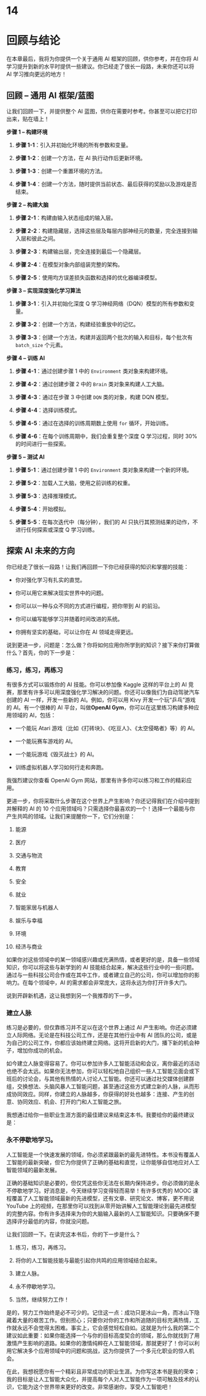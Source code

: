 # 14

# 回顾与结论

在本章最后，我将为你提供一个关于通用 AI 框架的回顾，供你参考，并在你将 AI 学习提升到新的水平时提供一些建议。你已经走了很长一段路，未来你还可以将 AI 学习推向更远的地方！

## 回顾 – 通用 AI 框架/蓝图

让我们回顾一下，并提供整个 AI 蓝图，供你在需要时参考。你甚至可以把它打印出来，贴在墙上！

**步骤 1 – 构建环境**

1.  **步骤 1-1**：引入并初始化环境的所有参数和变量。

1.  **步骤 1-2**：创建一个方法，在 AI 执行动作后更新环境。

1.  **步骤 1-3**：创建一个重置环境的方法。

1.  **步骤 1-4**：创建一个方法，随时提供当前状态、最后获得的奖励以及游戏是否结束。

**步骤 2 – 构建大脑**

1.  **步骤 2-1**：构建由输入状态组成的输入层。

1.  **步骤 2-2**：构建隐藏层，选择这些层及每层内部神经元的数量，完全连接到输入层和彼此之间。

1.  **步骤 2-3**：构建输出层，完全连接到最后一个隐藏层。

1.  **步骤 2-4**：在模型对象内部组装完整的架构。

1.  **步骤 2-5**：使用均方误差损失函数和选择的优化器编译模型。

**步骤 3 – 实现深度强化学习算法**

1.  **步骤 3-1**：引入并初始化深度 Q 学习神经网络（DQN）模型的所有参数和变量。

1.  **步骤 3-2**：创建一个方法，构建经验重放中的记忆。

1.  **步骤 3-3**：创建一个方法，构建并返回两个批次的输入和目标，每个批次有 `batch_size` 个元素。

**步骤 4 – 训练 AI**

1.  **步骤 4-1**：通过创建步骤 1 中的 `Environment` 类对象来构建环境。

1.  **步骤 4-2**：通过创建步骤 2 中的 `Brain` 类对象来构建人工大脑。

1.  **步骤 4-3**：通过在步骤 3 中创建 `DQN` 类的对象，构建 DQN 模型。

1.  **步骤 4-4**：选择训练模式。

1.  **步骤 4-5**：通过在选择的训练周期数上使用 `for` 循环，开始训练。

1.  **步骤 4-6**：在每个训练周期中，我们会重复整个深度 Q 学习过程，同时 30% 的时间进行一些探索。

**步骤 5 – 测试 AI**

1.  **步骤 5-1**：通过创建步骤 1 中的 `Environment` 类对象来构建一个新的环境。

1.  **步骤 5-2**：加载人工大脑，使用之前训练的权重。

1.  **步骤 5-3**：选择推理模式。

1.  **步骤 5-4**：开始模拟。

1.  **步骤 5-5**：在每次迭代中（每分钟），我们的 AI 只执行其预测结果的动作，不进行任何探索或深度 Q 学习训练。

## 探索 AI 未来的方向

你已经走了很长一段路！让我们再回顾一下你已经获得的知识和掌握的技能：

+   你对强化学习有扎实的直觉。

+   你可以用它来解决现实世界中的问题。

+   你可以以一种与众不同的方式进行编程，把你带到 AI 的前沿。

+   你可以编写能够学习并随着时间改进的系统。

+   你拥有坚实的基础，可以让你在 AI 领域走得更远。

说到更进一步，问题是：怎么做？你将如何应用你所学到的知识？接下来你打算做什么？首先，你的下一步是：

### 练习，练习，再练习

有很多方式可以锻炼你的 AI 技能。你可以参加像 Kaggle 这样的平台上的 AI 竞赛，那里有许多可以用深度强化学习解决的问题。你还可以像我们为自动驾驶汽车创建的 AI 一样，开发一些新的 AI。例如，你可以用 Kivy 开发一个玩“乒乓”游戏的 AI。有一个很棒的 AI 平台，叫做**OpenAI Gym**，你可以在这里练习构建多种应用领域的 AI，包括：

+   一个能玩 Atari 游戏（比如《打砖块》、《吃豆人》、《太空侵略者》等）的 AI。

+   一个能玩赛车游戏的 AI。

+   一个能玩游戏《毁灭战士》的 AI。

+   训练虚拟机器人学习如何行走和奔跑。

我强烈建议你查看 OpenAI Gym 网站，那里有许多你可以练习和工作的精彩应用。

更进一步，你将采取什么步骤在这个世界上产生影响？你还记得我们在介绍中提到并解释的 AI 的 10 个应用领域吗？只需选择你最喜欢的一个！选择一个最能与你产生共鸣的领域。让我们来提醒你一下，它们分别是：

1.  能源

1.  医疗

1.  交通与物流

1.  教育

1.  安全

1.  就业

1.  智能家居与机器人

1.  娱乐与幸福

1.  环境

1.  经济与商业

如果你对这些领域中的某一领域感兴趣或充满热情，或者更好的是，具备一些领域知识，你可以将这些与新学到的 AI 技能结合起来，解决这些行业中的一些问题。通过与一些科技公司合作或在其中工作，或者建立自己的公司，你可以增加你的影响力。在每个领域中，AI 的需求都会非常庞大，这将永远为你打开许多大门。

说到开辟新机遇，这让我想到另一个我推荐的下一步。

### 建立人脉

练习是必要的，但仅靠练习并不足以在这个世界上通过 AI 产生影响。你还必须建立人际网络。无论是在科技公司工作，还是在其他行业中有 AI 团队的公司，或是为自己的公司工作，你都应该始终建立网络。这将开启新的大门，播下新的机会种子，增加你成功的机会。

如今建立人脉变得容易了。你可以参加许多人工智能活动和会议，离你最近的活动也绝不会太远。如果你无法参加，你可以轻松地自己组织一些人工智能见面会或下班后的讨论会，与其他有热情的人讨论人工智能。你还可以通过社交媒体创建群组，交换想法、头脑风暴人工智能问题，甚至通过这些方式建立新的人脉，从而形成协同效应。同样，你建立的人脉越多，你获得的好处也越多：连接、产生的创意、协同效应、机会、打开的门和人工智能之旅。

我想通过给你一些职业生涯方面的最佳建议来结束这本书。我要给你的最终建议是：

### 永不停歇地学习。

人工智能是一个快速发展的领域，你必须紧跟最新的最先进特性。本书没有覆盖人工智能的最新突破，但它为你提供了正确的基础和直觉，让你能够自信地应对人工智能领域的最新发展。

正确的基础知识是必要的，但仅凭这些你无法在长期内保持进步。你必须做的是永不停歇地学习。好消息是，今天继续学习变得轻而易举！有许多优秀的 MOOC 课程覆盖了人工智能领域最新的先进模型，还有文章、研究论文、博客，更不用说 YouTube 上的视频，在那里你可以找到从零开始讲解人工智能理论到最先进模型的完整内容。你有许多选择来为你的大脑输入最新的人工智能知识。只要确保不要选择评分最低的内容，你就没问题。

让我们回顾一下。在读完这本书后，你的下一步是什么？

1.  练习，练习，再练习。

1.  将你的人工智能技能与最能引起你共鸣的应用领域结合起来。

1.  建立人脉。

1.  永不停歇地学习。

1.  当然，继续努力工作！

是的，努力工作始终是必不可少的。记住这一点：成功只是冰山一角，而冰山下隐藏着大量的艰苦工作。但别担心；只要你对你的工作和所追随的目标充满热情，工作就永远不会觉得太困难。事实上，它会感觉轻松自如。这就是为什么我的第二个建议如此重要：如果你能选择一个与你的目标高度契合的领域，那么你就找到了用激情产生影响的道路。如果你的激情纯粹在人工智能领域，那就更好了！你可以利用它解决多个应用领域中的问题和挑战，这为你提供了一个多元化职业的惊人机会。

在此，我想祝愿你有一个精彩且非常成功的职业生涯。为你写这本书是我的荣幸；我的目标是让人工智能大众化，并提高每个人对人工智能作为一项可触及技术的认识，它能为这个世界带来更好的改变。非常感谢你，享受人工智能吧！
